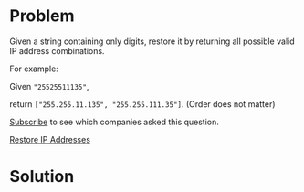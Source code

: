 
# Problem

Given a string containing only digits, restore it by returning all possible
valid IP address combinations.

For example:

Given `"25525511135"`,

return `["255.255.11.135", "255.255.111.35"]`. (Order does not matter)

[Subscribe](/subscribe/) to see which companies asked this question.



[Restore IP Addresses](https://leetcode.com/problems/restore-ip-addresses)

# Solution



